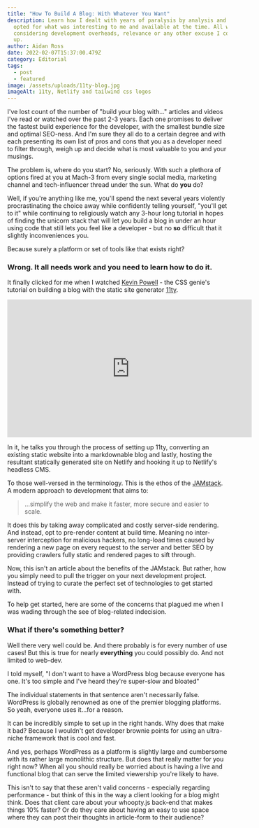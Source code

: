 ```yaml
---
title: "How To Build A Blog: With Whatever You Want"
description: Learn how I dealt with years of paralysis by analysis and instead
  opted for what was interesting to me and available at the time. All without
  considering development overheads, relevance or any other excuse I could make
  up.
author: Aidan Ross
date: 2022-02-07T15:37:00.479Z
category: Editorial
tags:
  - post
  - featured
image: /assets/uploads/11ty-blog.jpg
imageAlt: 11ty, Netlify and tailwind css logos
---
```

I've lost count of the number of "build your blog with..." articles and videos I've read or watched over the past 2-3 years. Each one promises to deliver the fastest build experience for the developer, with the smallest bundle size and optimal SEO-ness. And I'm sure they all do to a certain degree and with each presenting its own list of pros and cons that you as a developer need to filter through, weigh up and decide what is most valuable to you and your musings.

The problem is, where do you start? No, seriously. With such a plethora of options fired at you at Mach-3 from every single social media, marketing channel and tech-influencer thread under the sun. What do **you** do?

Well, if you're anything like me, you'll spend the next several years violently procrastinating the choice away while confidently telling yourself, "you'll get to it" while continuing to religiously watch any 3-hour long tutorial in hopes of finding the unicorn stack that will let you build a blog in under an hour using code that still lets you feel like a developer - but no **so** difficult that it slightly inconveniences you.

Because surely a platform or set of tools like that exists right?

### Wrong. It all needs work and you need to learn how to do it.

It finally clicked for me when I watched [Kevin Powell](https://www.youtube.com/channel/UCJZv4d5rbIKd4QHMPkcABCw) - the CSS genie's tutorial on building a blog with the static site generator [11ty](11ty.dev).

<iframe width="560" height="315" src="https://www.youtube.com/embed/4wD00RT6d-g" title="YouTube video player" frameborder="0" allow="accelerometer; autoplay; clipboard-write; encrypted-media; gyroscope; picture-in-picture" allowfullscreen></iframe>

In it, he talks you through the process of setting up 11ty, converting an existing static website into a markdownable blog and lastly, hosting the resultant statically generated site on Netlify and hooking it up to Netlify's headless CMS.

To those well-versed in the terminology. This is the ethos of the [JAMstack](https://jamstack.org/). A modern approach to development that aims to:

> ...simplify the web and make it faster, more secure and easier to scale.

It does this by taking away complicated and costly server-side rendering. And instead, opt to pre-render content at build time. Meaning no inter-server interception for malicious hackers, no long-load times caused by rendering a new page on every request to the server and better SEO by providing crawlers fully static and rendered pages to sift through.

Now, this isn't an article about the benefits of the JAMstack. But rather, how you simply need to pull the trigger on your next development project. Instead of trying to curate the perfect set of technologies to get started with.

To help get started, here are some of the concerns that plagued me when I was wading through the see of blog-related indecision.

### What if there's something better?

Well there very well could be. And there probably is for every number of use cases! But this is true for nearly **everything** you could possibly do. And not limited to web-dev.

I told myself, "I don't want to have a WordPress blog because everyone has one. It's too simple and I've heard they're super-slow and bloated"

The individual statements in that sentence aren't necessarily false. WordPress is globally renowned as one of the premier blogging platforms. So yeah, everyone uses it...for a reason.

It can be incredibly simple to set up in the right hands. Why does that make it bad? Because I wouldn't get developer brownie points for using an ultra-niche framework that is cool and fast.

And yes, perhaps WordPress as a platform is slightly large and cumbersome with its rather large monolithic structure. But does that really matter for you right now? When all you should really be worried about is having a live and functional blog that can serve the limited viewership you're likely to have.

This isn't to say that these aren't valid concerns - especially regarding performance - but think of this in the way a client looking for a blog might think. Does that client care about your whoopty.js back-end that makes things 10% faster? Or do they care about having an easy to use space where they can post their thoughts in article-form to their audience?